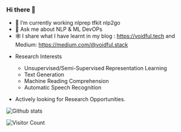 ### Hi there 👋

- 🔭 I’m currently working nlprep tfkit nlp2go
- 💬 Ask me about NLP & ML DevOPs
- 🕸️ I share what I have learnt in my blog : https://voidful.tech
  and Medium: https://medium.com/@voidful.stack

* Research Interests
    * Unsupervised/Semi-Supervised Representation Learning
    * Text Generation
    * Machine Reading Comprehension
    * Automatic Speech Recognition
    
* Actively looking for Research Opportunities.


![Github stats](https://github-readme-stats.vercel.app/api?username=voidful&show_icons=true&hide_title=true)

![Visitor Count](https://komarev.com/ghpvc/?username=voidful&color=grey)
